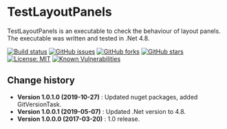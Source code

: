 TestLayoutPanels
====================================

TestLayoutPanels is an executable to check the behaviour of layout panels.
The executable was written and tested in .Net 4.8.

[![Build status](https://ci.appveyor.com/api/projects/status/4w41g31mgxtju8ej?svg=true)](https://ci.appveyor.com/project/SeppPenner/testlayoutpanels)
[![GitHub issues](https://img.shields.io/github/issues/SeppPenner/TestLayoutPanels.svg)](https://github.com/SeppPenner/TestLayoutPanels/issues)
[![GitHub forks](https://img.shields.io/github/forks/SeppPenner/TestLayoutPanels.svg)](https://github.com/SeppPenner/TestLayoutPanels/network)
[![GitHub stars](https://img.shields.io/github/stars/SeppPenner/TestLayoutPanels.svg)](https://github.com/SeppPenner/TestLayoutPanels/stargazers)
[![License: MIT](https://img.shields.io/badge/License-MIT-blue.svg)](https://raw.githubusercontent.com/SeppPenner/TestLayoutPanels/master/License.txt)
[![Known Vulnerabilities](https://snyk.io/test/github/SeppPenner/TestLayoutPanels/badge.svg)](https://snyk.io/test/github/SeppPenner/TestLayoutPanels)


Change history
--------------

* **Version 1.0.1.0 (2019-10-27)** : Updated nuget packages, added GitVersionTask.
* **Version 1.0.0.1 (2019-05-07)** : Updated .Net version to 4.8.
* **Version 1.0.0.0 (2017-03-20)** : 1.0 release.
